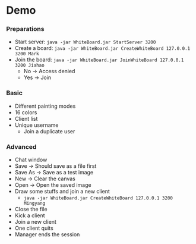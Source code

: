 # Demo



### Preparations

* Start server: ```java -jar WhiteBoard.jar StartServer 3200```
* Create a board: ```java -jar WhiteBoard.jar CreateWhiteBoard 127.0.0.1 3200 Mark```
* Join the board: ```java -jar WhiteBoard.jar JoinWhiteBoard 127.0.0.1 3200 Jiahao```
  * No -> Access denied
  * Yes -> Join




### Basic

* Different painting modes
* 16 colors
* Client list
* Unique username
  * Join a duplicate user



### Advanced

* Chat window
* Save -> Should save as a file first
* Save As -> Save as a test image
* New -> Clear the canvas
* Open -> Open the saved image
* Draw some stuffs and join a new client
  * ```java -jar WhiteBoard.jar CreateWhiteBoard 127.0.0.1 3200 Mingyang```
* Close the file
* Kick a client
* Join a new client
* One client quits
* Manager ends the session

